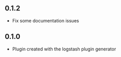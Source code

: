 ## 0.1.2
  - Fix some documentation issues

## 0.1.0
  - Plugin created with the logstash plugin generator
